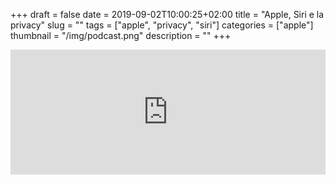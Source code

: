 +++
draft = false
date = 2019-09-02T10:00:25+02:00
title = "Apple, Siri e la privacy"
slug = ""
tags = ["apple", "privacy", "siri"]
categories = ["apple"]
thumbnail = "/img/podcast.png"
description = ""
+++
<iframe src="https://widget.spreaker.com/player?episode_id=19040292&theme=light&playlist=false&playlist-continuous=false&autoplay=false&live-autoplay=false&chapters-image=true&episode_image_position=right&hide-logo=false&hide-likes=false&hide-comments=false&hide-sharing=false&hide-download=true" width="100%" height="200px" frameborder="0"></iframe>
